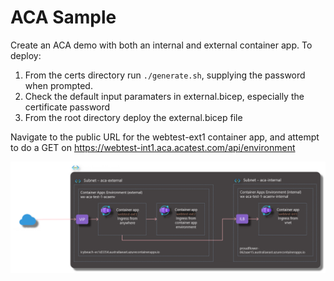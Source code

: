 # ACA Sample

Create an ACA demo with both an internal and external container app.  To deploy:

1. From the certs directory run `./generate.sh`, supplying the password when prompted.
2. Check the default input paramaters in external.bicep, especially the certificate password
2. From the root directory deploy the external.bicep file

Navigate to the public URL for the webtest-ext1 container app, and attempt to do a GET on https://webtest-int1.aca.acatest.com/api/environment

![Solution diagram](deployed.drawio.svg)

